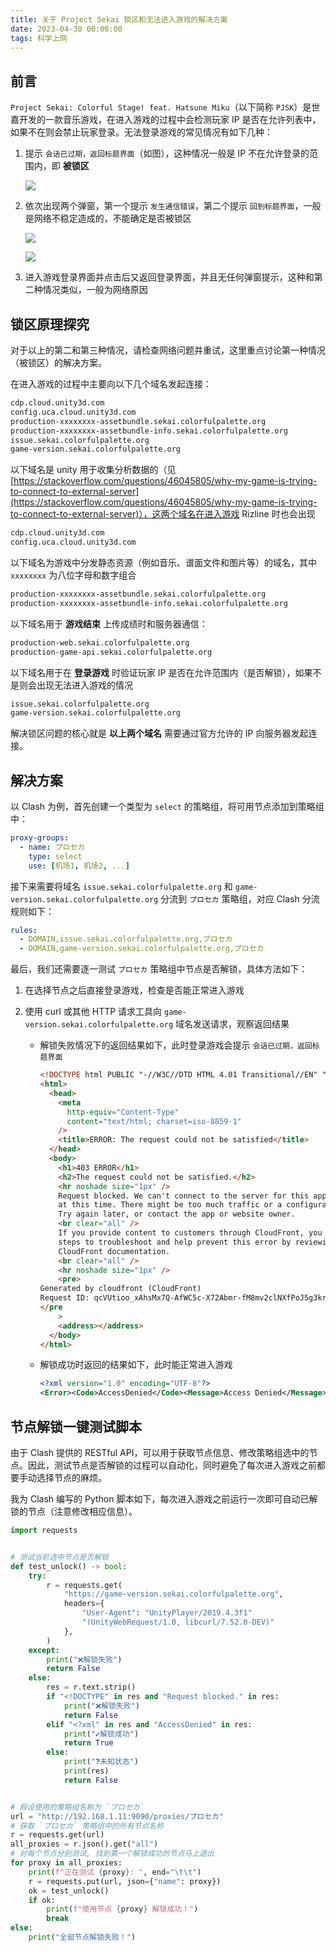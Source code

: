 ```yaml
---
title: 关于 Project Sekai 锁区和无法进入游戏的解决方案
date: 2023-04-30 00:00:00
tags: 科学上网
---
```


## 前言

`Project Sekai: Colorful Stage! feat. Hatsune Miku`（以下简称 `PJSK`）是世嘉开发的一款音乐游戏，在进入游戏的过程中会检测玩家 IP 是否在允许列表中，如果不在则会禁止玩家登录。无法登录游戏的常见情况有如下几种：

1. 提示 `会话已过期，返回标题界面`（如图），这种情况一般是 IP 不在允许登录的范围内，即 **被锁区**

   ![](1682833256196.webp)

2. 依次出现两个弹窗，第一个提示 `发生通信错误`，第二个提示 `回到标题界面`，一般是网络不稳定造成的，不能确定是否被锁区

   ![](1682833260822.webp)

   ![](1682833264335.webp)

3. 进入游戏登录界面并点击后又返回登录界面，并且无任何弹窗提示，这种和第二种情况类似，一般为网络原因

## 锁区原理探究

对于以上的第二和第三种情况，请检查网络问题并重试，这里重点讨论第一种情况（被锁区）的解决方案。

在进入游戏的过程中主要向以下几个域名发起连接：

```bash
cdp.cloud.unity3d.com
config.uca.cloud.unity3d.com
production-xxxxxxxx-assetbundle.sekai.colorfulpalette.org
production-xxxxxxxx-assetbundle-info.sekai.colorfulpalette.org
issue.sekai.colorfulpalette.org
game-version.sekai.colorfulpalette.org
```

以下域名是 unity 用于收集分析数据的（见 [https://stackoverflow.com/questions/46045805/why-my-game-is-trying-to-connect-to-external-server](https://stackoverflow.com/questions/46045805/why-my-game-is-trying-to-connect-to-external-server)），这两个域名在进入游戏 Rizline 时也会出现

```bash
cdp.cloud.unity3d.com
config.uca.cloud.unity3d.com
```

以下域名为游戏中分发静态资源（例如音乐、谱面文件和图片等）的域名，其中 `xxxxxxxx` 为八位字母和数字组合

```bash
production-xxxxxxxx-assetbundle.sekai.colorfulpalette.org
production-xxxxxxxx-assetbundle-info.sekai.colorfulpalette.org
```

以下域名用于 **游戏结束** 上传成绩时和服务器通信：

```bash
production-web.sekai.colorfulpalette.org
production-game-api.sekai.colorfulpalette.org
```

以下域名用于在 **登录游戏** 时验证玩家 IP 是否在允许范围内（是否解锁），如果不是则会出现无法进入游戏的情况

```bash
issue.sekai.colorfulpalette.org
game-version.sekai.colorfulpalette.org
```

解决锁区问题的核心就是 **以上两个域名** 需要通过官方允许的 IP 向服务器发起连接。

## 解决方案

以 Clash 为例，首先创建一个类型为 `select` 的策略组，将可用节点添加到策略组中：

```yaml
proxy-groups:
  - name: プロセカ
    type: select
    use: [机场1, 机场2, ...]
```

接下来需要将域名 `issue.sekai.colorfulpalette.org` 和 `game-version.sekai.colorfulpalette.org` 分流到 `プロセカ` 策略组，对应 Clash 分流规则如下：

```yaml
rules:
  - DOMAIN,issue.sekai.colorfulpalette.org,プロセカ
  - DOMAIN,game-version.sekai.colorfulpalette.org,プロセカ
```

最后，我们还需要逐一测试 `プロセカ` 策略组中节点是否解锁，具体方法如下：

1. 在选择节点之后直接登录游戏，检查是否能正常进入游戏
2. 使用 curl 或其他 HTTP 请求工具向 `game-version.sekai.colorfulpalette.org` 域名发送请求，观察返回结果

   - 解锁失败情况下的返回结果如下，此时登录游戏会提示 `会话已过期，返回标题界面`

     ```html
     <!DOCTYPE html PUBLIC "-//W3C//DTD HTML 4.01 Transitional//EN" "http://www.w3.org/TR/html4/loose.dtd">
     <html>
       <head>
         <meta
           http-equiv="Content-Type"
           content="text/html; charset=iso-8859-1"
         />
         <title>ERROR: The request could not be satisfied</title>
       </head>
       <body>
         <h1>403 ERROR</h1>
         <h2>The request could not be satisfied.</h2>
         <hr noshade size="1px" />
         Request blocked. We can't connect to the server for this app or website
         at this time. There might be too much traffic or a configuration error.
         Try again later, or contact the app or website owner.
         <br clear="all" />
         If you provide content to customers through CloudFront, you can find
         steps to troubleshoot and help prevent this error by reviewing the
         CloudFront documentation.
         <br clear="all" />
         <hr noshade size="1px" />
         <pre>
     Generated by cloudfront (CloudFront)
     Request ID: qcVUtioo_xAhsMx7Q-AfWC5c-X72Abmr-fM8mv2clNXfPoJ5g3kr3g==
     </pre
         >
         <address></address>
       </body>
     </html>
     ```

   - 解锁成功时返回的结果如下，此时能正常进入游戏

     ```xml
     <?xml version="1.0" encoding="UTF-8"?>
     <Error><Code>AccessDenied</Code><Message>Access Denied</Message><RequestId>EJ865XKG7EW1Z5W6</RequestId><HostId>NhL8N6Fxgtpk4slR/6b+DSFiYhSscjPtujrr7ZKudMEgrJPn9Rd2qlBTvx02KIV3twIrtpQZkwg=</HostId></Error>
     ```

## 节点解锁一键测试脚本

由于 Clash 提供的 RESTful API，可以用于获取节点信息、修改策略组选中的节点。因此，测试节点是否解锁的过程可以自动化，同时避免了每次进入游戏之前都要手动选择节点的麻烦。

我为 Clash 编写的 Python 脚本如下，每次进入游戏之前运行一次即可自动已解锁的节点（注意修改相应信息）。

```python
import requests


# 测试当前选中节点是否解锁
def test_unlock() -> bool:
    try:
        r = requests.get(
            "https://game-version.sekai.colorfulpalette.org",
            headers={
                "User-Agent": "UnityPlayer/2019.4.3f1"
                "(UnityWebRequest/1.0, libcurl/7.52.0-DEV)"
            },
        )
    except:
        print("❌解锁失败")
        return False
    else:
        res = r.text.strip()
        if "<!DOCTYPE" in res and "Request blocked." in res:
            print("❌解锁失败")
            return False
        elif "<?xml" in res and "AccessDenied" in res:
            print("✔解锁成功")
            return True
        else:
            print("❓未知状态")
            print(res)
            return False


# 假设使用的策略组名称为 `プロセカ`
url = "http://192.168.1.11:9090/proxies/プロセカ"
# 获取 `プロセカ` 策略组中的所有节点名称
r = requests.get(url)
all_proxies = r.json().get("all")
# 对每个节点分别测试, 找到第一个解锁成功的节点马上退出
for proxy in all_proxies:
    print(f"正在测试 {proxy}: ", end="\t\t")
    r = requests.put(url, json={"name": proxy})
    ok = test_unlock()
    if ok:
        print(f"使用节点 {proxy} 解锁成功！")
        break
else:
    print("全部节点解锁失败！")
```
